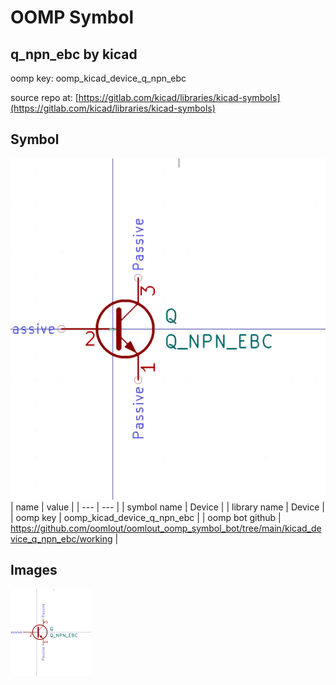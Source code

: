 # OOMP Symbol  
## q_npn_ebc  by kicad  
  
oomp key: oomp_kicad_device_q_npn_ebc  
  
source repo at: [https://gitlab.com/kicad/libraries/kicad-symbols](https://gitlab.com/kicad/libraries/kicad-symbols)  
## Symbol  
  
[![working.png](working_600.png)](working.png)  
| name | value | 
| --- | --- | 
| symbol name | Device | 
| library name | Device | 
| oomp key | oomp_kicad_device_q_npn_ebc | 
| oomp bot github | https://github.com/oomlout/oomlout_oomp_symbol_bot/tree/main/kicad_device_q_npn_ebc/working | 
## Images  
  
[![working.png](working_140.png)](working.png)  
